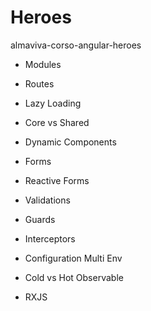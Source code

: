 # Heroes

almaviva-corso-angular-heroes
 
- Modules
- Routes
- Lazy Loading
- Core vs Shared

- Dynamic Components
- Forms
- Reactive Forms
- Validations 

- Guards
- Interceptors
- Configuration Multi Env

- Cold vs Hot Observable

- RXJS